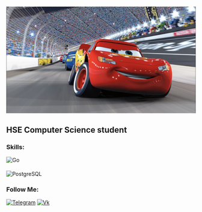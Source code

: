 ![Header](https://github.com/AchekSlime/AchekSlime/blob/master/assets/lightning.jpg)

## <!-- Back-end Developer <br/> <br/> -->  HSE Computer Science student

### Skills:
![Go](https://img.shields.io/badge/-Go-090909?style=for-the-badge&logo=Go&logoColor=47C5FB)
<!--
![Java](https://img.shields.io/badge/-Java-090909?style=for-the-badge&logo=Java&logoColor=FFFFFF)
![C#](https://img.shields.io/badge/-С%23-090909?style=for-the-badge&logo=csharp&logoColor=47C5FB)
![C++](https://img.shields.io/badge/-c%2b%2b-090909?style=for-the-badge&logo=cplusplus&logoColor=47C5FB)


#### 
![Kafka](https://img.shields.io/badge/-Kafka-090909?style=for-the-badge&logo=ApacheKafka&logoColor=47C5FB)
![Docker](https://img.shields.io/badge/-Docker-090909?style=for-the-badge&logo=Docker&logoColor=47C5FB)
![Kubernetes](https://img.shields.io/badge/-Kubernetes-090909?style=for-the-badge&logo=kubernetes&logoColor=47C5FB)
-->
#### 
![PostgreSQL](https://img.shields.io/badge/-PostgreSQL-090909?style=for-the-badge&logo=PostgreSQL&logoColor=47C5FB)
<!--
![Spring](https://img.shields.io/badge/-Spring-090909?style=for-the-badge&logo=Spring&logoColor=03C04A)
![.Net](https://img.shields.io/badge/-.net-090909?style=for-the-badge&logo=.ne&logoColor=A32CC4)
-->

### Follow Me:
[![Telegram](https://img.shields.io/badge/-telegram-090909?style=for-the-badge&logo=telegram&logoColor=47C5FB)](https://t.me/impsface)
[![Vk](https://img.shields.io/badge/-Vkontakte-090909?style=for-the-badge&logo=Vk&logoColor=47C5FB)](https://vk.com/achekslime)

<!--
![Anurag's GitHub stats](https://github-readme-stats.vercel.app/api?username=AchekSlime&show_icons=true&theme=react&layout=compact)


**AchekSlime/AchekSlime** is a ✨ _special_ ✨ repository because its `README.md` (this file) appears on your GitHub profile.

Here are some ideas to get you started:

- 🔭 I’m currently working on ...
- 🌱 I’m currently learning ...
- 👯 I’m looking to collaborate on ...
- 🤔 I’m looking for help with ...
- 💬 Ask me about ...
- 📫 How to reach me: ...
- 😄 Pronouns: ...
- ⚡ Fun fact: ...
-->
